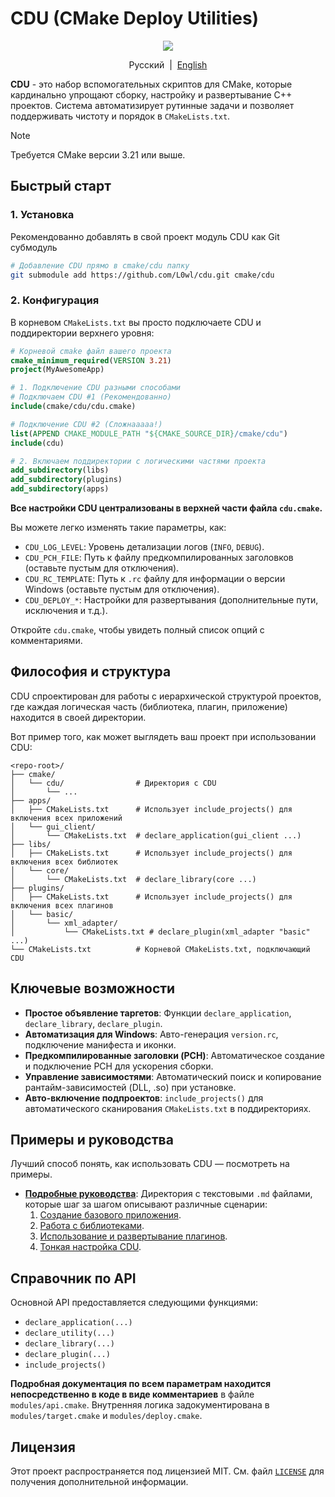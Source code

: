# CDU (CMake Deploy Utilities)

<p align=center><img src="https://img.shields.io/badge/License-MIT-yellow.svg" href="https://opensource.org/licenses/MIT"></img></p>

<p align="center">Русский&nbsp;&nbsp;|&nbsp;&nbsp;<a href="resources/readme_en.md">English</a></p>

**CDU** - это набор вспомогательных скриптов для CMake, которые кардинально упрощают сборку, настройку и развертывание C++ проектов. Система автоматизирует рутинные задачи и позволяет поддерживать чистоту и порядок в `CMakeLists.txt`.

> [!NOTE]
> Требуется CMake версии 3.21 или выше.

## Быстрый старт

### 1. Установка

Рекомендованно добавлять в свой проект модуль CDU как Git субмодуль

```bash
# Добавление CDU прямо в cmake/cdu папку
git submodule add https://github.com/L0wl/cdu.git cmake/cdu
```

### 2. Конфигурация

В корневом `CMakeLists.txt` вы просто подключаете CDU и поддиректории верхнего уровня:

```cmake
# Корневой cmake файл вашего проекта
cmake_minimum_required(VERSION 3.21)
project(MyAwesomeApp)

# 1. Подключение CDU разными способами
# Подключаем CDU #1 (Рекомендованно)
include(cmake/cdu/cdu.cmake)

# Подключение CDU #2 (Сложнааааа!)
list(APPEND CMAKE_MODULE_PATH "${CMAKE_SOURCE_DIR}/cmake/cdu")
include(cdu)

# 2. Включаем поддиректории с логическими частями проекта
add_subdirectory(libs)
add_subdirectory(plugins)
add_subdirectory(apps)
```

**Все настройки CDU централизованы в верхней части файла `cdu.cmake`.**

Вы можете легко изменять такие параметры, как:

- `CDU_LOG_LEVEL`: Уровень детализации логов (`INFO`, `DEBUG`).
- `CDU_PCH_FILE`: Путь к файлу предкомпилированных заголовков (оставьте пустым для отключения).
- `CDU_RC_TEMPLATE`: Путь к `.rc` файлу для информации о версии Windows (оставьте пустым для отключения).
- `CDU_DEPLOY_*`: Настройки для развертывания (дополнительные пути, исключения и т.д.).

Откройте `cdu.cmake`, чтобы увидеть полный список опций с комментариями.

## Философия и структура

CDU спроектирован для работы с иерархической структурой проектов, где каждая логическая часть (библиотека, плагин, приложение) находится в своей директории.

Вот пример того, как может выглядеть ваш проект при использовании CDU:

```
<repo-root>/
├── cmake/
│   └── cdu/                # Директория с CDU
│       └── ...
├── apps/
│   ├── CMakeLists.txt      # Использует include_projects() для включения всех приложений
│   └── gui_client/
│       └── CMakeLists.txt  # declare_application(gui_client ...)
├── libs/
│   ├── CMakeLists.txt      # Использует include_projects() для включения всех библиотек
│   └── core/
│       └── CMakeLists.txt  # declare_library(core ...)
├── plugins/
│   ├── CMakeLists.txt      # Использует include_projects() для включения всех плагинов
│   └── basic/
│       └── xml_adapter/
│           └── CMakeLists.txt # declare_plugin(xml_adapter "basic" ...)
└── CMakeLists.txt          # Корневой CMakeLists.txt, подключающий CDU
```

## Ключевые возможности

- **Простое объявление таргетов**: Функции `declare_application`, `declare_library`, `declare_plugin`.
- **Автоматизация для Windows**: Авто-генерация `version.rc`, подключение манифеста и иконки.
- **Предкомпилированные заголовки (PCH)**: Автоматическое создание и подключение PCH для ускорения сборки.
- **Управление зависимостями**: Автоматический поиск и копирование рантайм-зависимостей (DLL, .so) при установке.
- **Авто-включение подпроектов**: `include_projects()` для автоматического сканирования `CMakeLists.txt` в поддиректориях.

## Примеры и руководства

Лучший способ понять, как использовать CDU — посмотреть на примеры.

- **[Подробные руководства](./examples/usage_guides)**: Директория с текстовыми `.md` файлами, которые шаг за шагом описывают различные сценарии:
    1.  [Создание базового приложения](./examples/usage_guides/basic-app.md).
    2.  [Работа с библиотеками](./examples/usage_guides/app-with-plugins.md).
    3.  [Использование и развертывание плагинов](./examples/usage_guides/app-with-plugins.md).
    4.  [Тонкая настройка CDU](./examples/usage_guides/configuring-cdu.md).

## Справочник по API

Основной API предоставляется следующими функциями:

- `declare_application(...)`
- `declare_utility(...)`
- `declare_library(...)`
- `declare_plugin(...)`
- `include_projects()`

**Подробная документация по всем параметрам находится непосредственно в коде в виде комментариев** в файле `modules/api.cmake`. Внутренняя логика задокументирована в `modules/target.cmake` и `modules/deploy.cmake`.

## Лицензия

Этот проект распространяется под лицензией MIT. См. файл [`LICENSE`](./LICENSE) для получения дополнительной информации.
